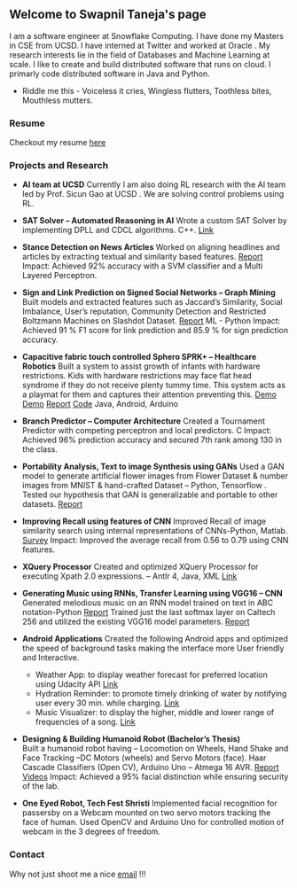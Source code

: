 ## Welcome to Swapnil Taneja's page

   I am a software engineer at Snowflake Computing. I have done my Masters in CSE from UCSD. I have interned at Twitter and worked at Oracle . My research interests lie in the field of Databases and Machine Learning at scale. I like to create and build distributed software that runs on cloud. I primarly code distributed software in Java and Python.  
   
- Riddle me this - 
   Voiceless it cries,
   Wingless flutters,
   Toothless bites,
   Mouthless mutters.
   
### Resume
Checkout my resume [here](https://github.com/tswapnil/uploads/blob/master/Resume%20%20SE.pdf)

### Projects and Research
- **AI team at UCSD**
  Currently I am also doing RL research with the AI team led by Prof. Sicun Gao at UCSD . We are solving control problems using RL. 
  
- **SAT Solver – Automated Reasoning in AI**
  Wrote a custom SAT Solver by implementing DPLL and CDCL algorithms. C++. [Link](https://github.com/tswapnil/SAT-Solver)
  
- **Stance Detection on News Articles** 
  Worked on aligning headlines and articles by extracting textual and similarity based features. [Report](https://github.com/tswapnil/Resume/blob/master/stance-detection-news.pdf) 
  Impact: Achieved 92% accuracy with a SVM classifier and a Multi Layered Perceptron. 
 
- **Sign and Link Prediction on Signed Social Networks – Graph Mining**                 
  Built models and extracted features such as Jaccard’s Similarity, Social Imbalance, User’s reputation, Community Detection and    Restricted Boltzmann Machines on Slashdot Dataset. [Report](https://github.com/tswapnil/Resume/blob/master/link-sign-prediction.pdf) ML - Python 
 Impact: Achieved 91 % F1 score for link prediction and 85.9 % for sign prediction accuracy. 
 
- **Capacitive fabric touch controlled Sphero SPRK+ – Healthcare Robotics**
  Built a system to assist growth of infants with hardware restrictions. Kids with hardware restrictions may face flat head syndrome if they do not receive plenty tummy time. This system acts as a playmat for them and captures their attention preventing this. [Demo](https://www.youtube.com/watch?v=LMreatWOKds) [Demo](https://www.youtube.com/watch?v=VoIssIS4IDQ) [Report](https://github.com/tswapnil/Resume/blob/master/Attention_Seeking_Robot_Report.pdf) [Code](https://github.com/tswapnil/PC-controlled-Sphero) Java, Android, Arduino 
 
- **Branch Predictor – Computer Architecture**
  Created a Tournament Predictor with competing perceptron and local predictors. C  Impact: Achieved 96% prediction accuracy and secured 7th rank among 130 in the class. 
 
- **Portability Analysis, Text to image Synthesis using GANs**
  Used a GAN model to generate artificial flower images from Flower Dataset & number images from MNIST & hand-crafted Dataset – Python, Tensorflow . Tested our hypothesis that GAN is generalizable and portable to other datasets. [Report](https://github.com/tswapnil/Resume/blob/master/text-image-synthesis.pdf) 
 
- **Improving Recall using features of CNN**
  Improved Recall of image similarity search using internal representations of CNNs-Python, Matlab. [Survey](https://github.com/tswapnil/Resume/blob/master/survey-improving-recall%20.pdf) 
  Impact: Improved the average recall from 0.56 to 0.79 using CNN features. 
 
- **XQuery Processor**
  Created and optimized XQuery Processor for executing Xpath 2.0 expressions. – Antlr 4, Java, XML [Link](https://github.com/tswapnil/XQuery-Processor)
 
- **Generating Music using RNNs, Transfer Learning using VGG16 – CNN**
  Generated melodious music on an RNN model trained on text in ABC notation-Python [Report](https://github.com/tswapnil/Resume/blob/master/generating%20music.pdf) 
  Trained just the last softmax layer on Caltech 256 and utilized the existing VGG16 model parameters. [Report](https://github.com/tswapnil/Resume/blob/master/transfer%20learning%20vgg16.pdf)
 
- **Android Applications**
  Created the following Android apps and optimized the speed of background tasks making the interface more User friendly and Interactive. 
  - Weather App: to display weather forecast for preferred location using Udacity API [Link](https://github.com/tswapnil/TheSunApp)
  - Hydration Reminder: to promote timely drinking of water by notifying user every 30 min. while charging. [Link](https://github.com/tswapnil/HydrationReminderApp)   
  - Music Visualizer: to display the higher, middle and lower range of frequencies of a song. [Link](https://github.com/tswapnil/VisualizerApp) 
 
- **Designing & Building Humanoid Robot (Bachelor’s Thesis)**                                                        
  Built a humanoid robot having – Locomotion on Wheels, Hand Shake and Face Tracking –DC Motors (wheels) and Servo Motors (face). Haar Cascade Classifiers (Open CV), Arduino Uno – Atmega 16 AVR.  [Report](https://github.com/tswapnil/BTech-Project/blob/master/Final_Report_BTP.pdf)  [Videos](https://www.youtube.com/watch?v=rnBkGbj87uc)
  Impact: Achieved a 95% facial distinction while ensuring security of the lab. 
 
- **One Eyed Robot, Tech Fest Shristi**
  Implemented facial recognition for passersby on a Webcam mounted on two servo motors tracking the face of human. Used OpenCV and Arduino Uno for controlled motion of webcam in the 3 degrees of freedom.  


### Contact
  Why not just shoot me a nice [email](********tanejaswapnil@gmail.com**********) !!!
